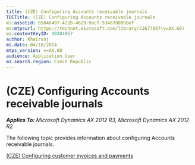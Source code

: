 ```yaml
---
title: (CZE) Configuring Accounts receivable journals
TOCTitle: (CZE) Configuring Accounts receivable journals
ms:assetid: b5848407-422b-4629-9acf-53487d09bbef
ms:mtpsurl: https://technet.microsoft.com/library/JJ677667(v=AX.60)
ms:contentKeyID: 49384967
author: Khairunj
ms.date: 04/18/2014
mtps_version: v=AX.60
audience: Application User
ms.search.region: Czech Republic
---
```


# (CZE) Configuring Accounts receivable journals 


_**Applies To:** Microsoft Dynamics AX 2012 R3, Microsoft Dynamics AX 2012 R2_

The following topic provides information about configuring Accounts receivable journals.

[(CZE) Configuring customer invoices and payments](cze-configuring-customer-invoices-and-payments.md)

  



